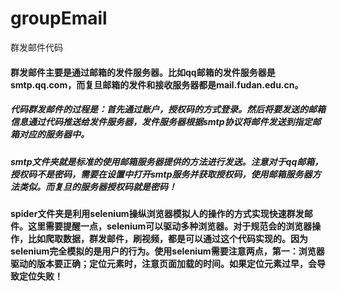 # groupEmail
群发邮件代码

#### 群发邮件主要是通过邮箱的发件服务器。比如qq邮箱的发件服务器是smtp.qq.com，而复旦邮箱的发件和接收服务器都是mail.fudan.edu.cn。


##### 代码群发邮件的过程是：首先通过账户，授权码的方式登录。然后将要发送的邮箱信息通过代码推送给发件服务器，发件服务器根据smtp协议将邮件发送到指定邮箱对应的服务器中。

##### smtp文件夹就是标准的使用邮箱服务器提供的方法进行发送。注意对于qq邮箱，授权码不是密码，需要在设置中打开smtp服务并获取授权码，使用邮箱服务器方法类似。而复旦的服务器授权码就是密码！

#### spider文件夹是利用selenium操纵浏览器模拟人的操作的方式实现快速群发邮件。这里需要提醒一点，selenium可以驱动多种浏览器。对于规范会的浏览器操作，比如爬取数据，群发邮件，刷视频，都是可以通过这个代码实现的。因为selenium完全模拟的是用户的行为。使用selenium需要注意两点，第一：浏览器驱动的版本要正确；定位元素时，注意页面加载的时间。如果定位元素过早，会导致定位失败！
